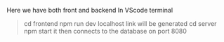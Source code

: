 Here we have both front and backend
In VScode terminal
> cd frontend
> npm run dev
localhost link will be generated
> cd server
> npm start
> it then connects to the database on port 8080
